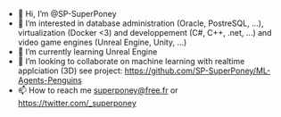 - 👋 Hi, I’m @SP-SuperPoney
- 👀 I’m interested in database administration (Oracle, PostreSQL, ...), virtualization (Docker <3) and developpement (C#, C++, .net, ...) and video game engines (Unreal Engine, Unity, ...)
- 🌱 I’m currently learning Unreal Engine 
- 💞️ I’m looking to collaborate on machine learning with realtime applciation (3D) see project: https://github.com/SP-SuperPoney/ML-Agents-Penguins
- 📫 How to reach me superponey@free.fr or https://twitter.com/_superponey
